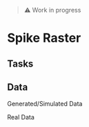 > :warning: Work in progress

# Spike Raster

## Tasks

## Data

Generated/Simulated Data

Real Data

